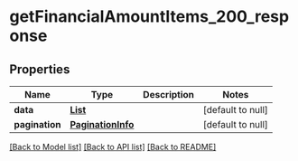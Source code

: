 # getFinancialAmountItems_200_response
## Properties

| Name | Type | Description | Notes |
|------------ | ------------- | ------------- | -------------|
| **data** | [**List**](ClaimMovementAmountItem.md) |  | [default to null] |
| **pagination** | [**PaginationInfo**](PaginationInfo.md) |  | [default to null] |

[[Back to Model list]](../README.md#documentation-for-models) [[Back to API list]](../README.md#documentation-for-api-endpoints) [[Back to README]](../README.md)

